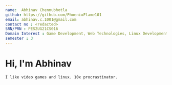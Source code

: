 ```yaml
---
name:  Abhinav Chennubhotla
github: https://github.com/PhoenixFlame101
email: abhinav.c.1001@gmail.com
contact no : <redacted>
SRN/PRN : PES2UG21CS016
Domain Interest : Game Development, Web Technologies, Linux Development
semester : 3
---
```


# Hi, I'm Abhinav
    I like video games and linux. 10x procrastinator.
